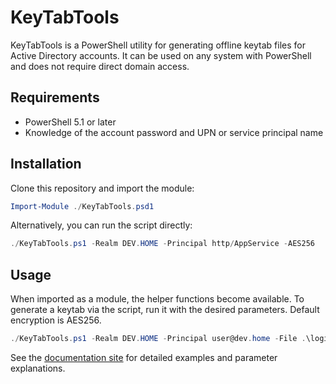 # KeyTabTools

KeyTabTools is a PowerShell utility for generating offline keytab files for Active Directory accounts. It can be used on any system with PowerShell and does not require direct domain access.

## Requirements

- PowerShell 5.1 or later
- Knowledge of the account password and UPN or service principal name

## Installation

Clone this repository and import the module:

```powershell
Import-Module ./KeyTabTools.psd1
```

Alternatively, you can run the script directly:

```powershell
./KeyTabTools.ps1 -Realm DEV.HOME -Principal http/AppService -AES256
```

## Usage

When imported as a module, the helper functions become available. To generate a keytab via the script, run it with the desired parameters. Default encryption is AES256.

```powershell
./KeyTabTools.ps1 -Realm DEV.HOME -Principal user@dev.home -File .\login.keytab
```

See the [documentation site](https://therealadamburford.github.io/Create-KeyTab/) for detailed examples and parameter explanations.

